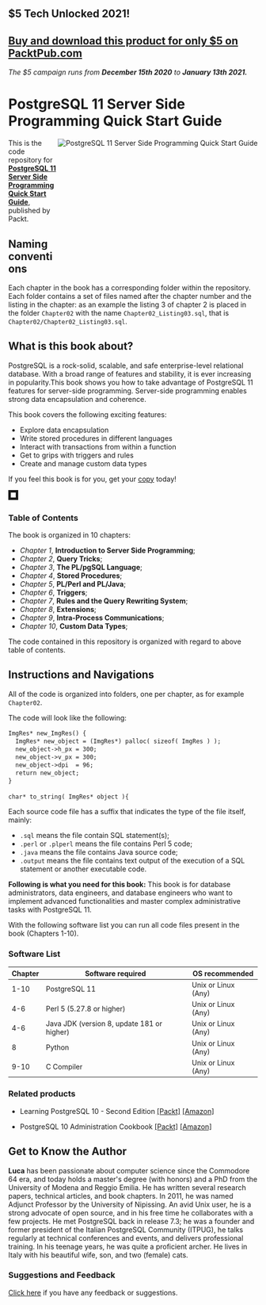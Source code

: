 ## $5 Tech Unlocked 2021!
[Buy and download this product for only $5 on PacktPub.com](https://www.packtpub.com/)
-----
*The $5 campaign         runs from __December 15th 2020__ to __January 13th 2021.__*

# PostgreSQL 11 Server Side Programming Quick Start Guide

<a href="https://www.packtpub.com/big-data-and-business-intelligence/postgresql-11-server-side-programming-quick-start-guide?utm_source=github&utm_medium=repository&utm_campaign=9781789342222"><img src="https://dz13w8afd47il.cloudfront.net/sites/default/files/imagecache/ppv4_main_book_cover/B11208.png" alt="PostgreSQL 11 Server Side Programming Quick Start Guide" height="256px" align="right"></a>

This is the code repository for **[PostgreSQL 11 Server Side Programming Quick Start Guide](https://www.packtpub.com/big-data-and-business-intelligence/postgresql-11-server-side-programming-quick-start-guide?utm_source=github&utm_medium=repository&utm_campaign=9781789342222)**, published by Packt.



## Naming conventions

Each chapter in the book has a corresponding folder within the repository. Each folder contains a set of files named after the chapter number and the listing in the chapter: as an example the listing 3 of chapter 2 is placed in the folder `Chapter02` with the name `Chapter02_Listing03.sql`, that is `Chapter02/Chapter02_Listing03.sql`.


## What is this book about?
PostgreSQL is a rock-solid, scalable, and safe enterprise-level relational database. With a broad range of features and stability, it is ever increasing in popularity.This book shows you how to take advantage of PostgreSQL 11 features for server-side programming. Server-side programming enables strong data encapsulation and coherence.

This book covers the following exciting features: 
* Explore data encapsulation
* Write stored procedures in different languages
* Interact with transactions from within a function
* Get to grips with triggers and rules
* Create and manage custom data types

If you feel this book is for you, get your [copy](https://www.amazon.com/dp/1789342228) today!

<a href="https://www.packtpub.com/?utm_source=github&utm_medium=banner&utm_campaign=GitHubBanner"><img src="https://raw.githubusercontent.com/PacktPublishing/GitHub/master/GitHub.png" 
alt="https://www.packtpub.com/" border="5" /></a>

### Table of Contents

The book is organized in 10 chapters:

- *Chapter 1*, **Introduction to Server Side Programming**;
- *Chapter 2*, **Query Tricks**;
- *Chapter 3*, **The PL/pgSQL Language**;
- *Chapter 4*, **Stored Procedures**;
- *Chapter 5*, **PL/Perl and PL/Java**;
- *Chapter 6*, **Triggers**;
- *Chapter 7*, **Rules and the Query Rewriting System**;
- *Chapter 8*, **Extensions**;
- *Chapter 9*, **Intra-Process Communications**;
- *Chapter 10*, **Custom Data Types**;

The code contained in this repository is organized with regard to above table of contents.


## Instructions and Navigations
All of the code is organized into folders, one per chapter, as for example `Chapter02`.

The code will look like the following:
```
ImgRes* new_ImgRes() {
  ImgRes* new_object = (ImgRes*) palloc( sizeof( ImgRes ) );
  new_object->h_px = 300;
  new_object->v_px = 300;
  new_object->dpi  = 96;
  return new_object;
}

char* to_string( ImgRes* object ){
```


Each source code file has a suffix that indicates the type of the file itself, mainly:
- `.sql` means the file contain SQL statement(s);
- `.perl` or `.plperl` means the file contains Perl 5 code;
- `.java` means the file contains Java source code;
- `.output` means the file contains text output of the execution of a SQL statement or another executable code.


**Following is what you need for this book:**
This book is for database administrators, data engineers, and database engineers who want to implement advanced functionalities and master complex administrative tasks with PostgreSQL 11.

With the following software list you can run all code files present in the book (Chapters 1-10).

### Software List

|  Chapter | Software required                          | OS recommended                      |
| -------- | ------------------------------------------ | ----------------------------------- |
|     1-10 | PostgreSQL 11                              | Unix or Linux (Any)                 |
|      4-6 | Perl 5 (5.27.8 or higher)                  | Unix or Linux (Any)                 |
|      4-6 | Java JDK (version 8, update 181 or higher) | Unix or Linux (Any)                 |
|        8 | Python                                     | Unix or Linux (Any)                 |
|     9-10 | C Compiler                                 | Unix or Linux (Any)                 |

### Related products 
* Learning PostgreSQL 10 - Second Edition [[Packt]](https://india.packtpub.com/in/big-data-and-business-intelligence/learning-postgresql-10-second-edition?utm_source=github&utm_medium=repository&utm_campaign=9781788392013) [[Amazon]](https://www.amazon.com/dp/1788392019)

* PostgreSQL 10 Administration Cookbook [[Packt]](https://india.packtpub.com/in/big-data-and-business-intelligence/postgresql-10-administration-cookbook?utm_source=github&utm_medium=repository&utm_campaign=9781788474924) [[Amazon]](https://www.amazon.com/dp/1788474929)

## Get to Know the Author
**Luca**
has been passionate about computer science since the Commodore 64 era, and today holds a master's degree (with honors) and a PhD from the University of Modena and Reggio Emilia. He has written several research papers, technical articles, and book chapters.
In 2011, he was named Adjunct Professor by the University of Nipissing. 
An avid Unix user, he is a strong advocate of open source, and in his free time he collaborates with a few projects. He met PostgreSQL back in release 7.3; he was a founder and former president of the Italian PostgreSQL Community (ITPUG), he talks regularly at technical conferences and events, and delivers professional training. 
In his teenage years, he was quite a proficient archer. 
He lives in Italy with his beautiful wife, son, and two (female) cats.

### Suggestions and Feedback
[Click here](https://docs.google.com/forms/d/e/1FAIpQLSdy7dATC6QmEL81FIUuymZ0Wy9vH1jHkvpY57OiMeKGqib_Ow/viewform) if you have any feedback or suggestions.
